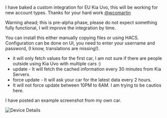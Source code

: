 I have baked a custom integration for EU Kia Uvo, this will be working for new account types. Thanks for your hard work [@wcomartin](https://github.com/wcomartin/kiauvo)

Warning ahead; this is pre-alpha phase, please do not expect something fully functional, I will improve the integration by time.

You can install this either manually copying files or using HACS. Configuration can be done on UI, you need to enter your username and password, (I know, translations are missing!). 

- it will only fetch values for the first car, I am not sure if there are people outside using Kia Uvo with multiple cars :)
- update - It will fetch the cached information every 30 minutes from Kia Servers.
- force update - It will ask your car for the latest data every 2 hours. 
- It will not force update between 10PM to 6AM. I am trying to be cautios here.

I have posted an example screenshot from my own car.

![Device Details](https://github.com/fuatakgun/kia_uvo/blob/master/Device%20Details.PNG?raw=true)

